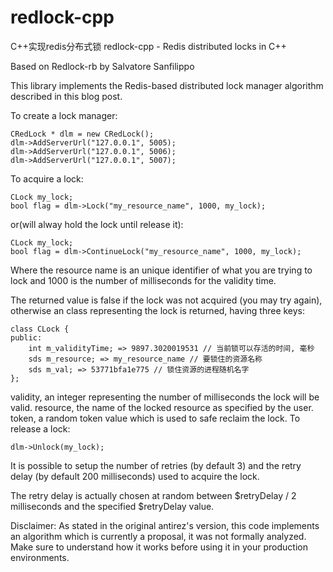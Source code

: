 redlock-cpp
===========

C++实现redis分布式锁
redlock-cpp - Redis distributed locks in C++

Based on Redlock-rb by Salvatore Sanfilippo

This library implements the Redis-based distributed lock manager algorithm described in this blog post.

To create a lock manager:

    CRedLock * dlm = new CRedLock();
    dlm->AddServerUrl("127.0.0.1", 5005);
    dlm->AddServerUrl("127.0.0.1", 5006);
    dlm->AddServerUrl("127.0.0.1", 5007);

To acquire a lock:

    CLock my_lock;
    bool flag = dlm->Lock("my_resource_name", 1000, my_lock);
or(will alway hold the lock until release it):

    CLock my_lock;
    bool flag = dlm->ContinueLock("my_resource_name", 1000, my_lock);

Where the resource name is an unique identifier of what you are trying to lock and 1000 is the number of milliseconds for the validity time.

The returned value is false if the lock was not acquired (you may try again), otherwise an class representing the lock is returned, having three keys:

    class CLock {
    public:
        int m_validityTime; => 9897.3020019531 // 当前锁可以存活的时间, 毫秒
        sds m_resource; => my_resource_name // 要锁住的资源名称
        sds m_val; => 53771bfa1e775 // 锁住资源的进程随机名字
    };

validity, an integer representing the number of milliseconds the lock will be valid.
resource, the name of the locked resource as specified by the user.
token, a random token value which is used to safe reclaim the lock.
To release a lock:

    dlm->Unlock(my_lock);
    
It is possible to setup the number of retries (by default 3) and the retry delay (by default 200 milliseconds) used to acquire the lock.

The retry delay is actually chosen at random between $retryDelay / 2 milliseconds and the specified $retryDelay value.

Disclaimer: As stated in the original antirez's version, this code implements an algorithm which is currently a proposal, it was not formally analyzed. Make sure to understand how it works before using it in your production environments.
